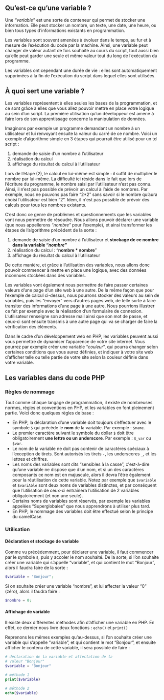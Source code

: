 ## Qu’est-ce qu’une variable ?

Une *“variable”* est une sorte de conteneur qui permet de stocker une information. Elle peut stocker un nombre, un texte, une date, une heure, ou bien tous types d’informations existants en programmation. 

Les variables sont souvent amenées à évoluer dans le temps, au fur et à mesure de l’exécution du code par la machine. Ainsi, une variable peut changer de valeur autant de fois souhaité au cours du script, tout aussi bien qu’elle peut garder une seule et même valeur tout du long de l’exécution du programme.

Les variables ont cependant une durée de vie : elles sont automatiquement supprimées à la fin de l’exécution du script dans lequel elles sont utilisées.

## À quoi sert une variable ?

Les variables représentent à elles seules les bases de la programmation, et ce sont grâce à elles que vous allez pouvoir mettre en place votre logique au sein d’un script. La première utilisation qu’un développeur est amené à faire lors de son apprentissage concerne la manipulation de données.

Imaginons par exemple un programme demandant un nombre à un utilisateur et lui renvoyant ensuite la valeur du carré de ce nombre. Voici un exemple d’algorithme simple en 3 étapes qui pourrait être utilisé pour un tel script : 

1. demande de saisie d’un nombre à l’utilisateur
2. réalisation du calcul
3. affichage du résultat du calcul à l’utilisateur

Lors de l’étape (2), le calcul en lui-même est simple : il suffit de multiplier le nombre par lui-même. La difficulté ici réside dans le fait que lors de l’écriture du programme, le nombre saisi par l’utilisateur n’est pas connu. Ainsi, il n’est pas possible de prévoir un calcul à l’aide de nombres. Par exemple, nous ne pouvons pas faire “2*2” sans savoir si le nombre qu’aura choisi l’utilisateur est bien “2”. Idem, il n'est pas possible de prévoir des calculs pour tous les nombres existants.

C’est donc ce genre de problèmes et questionnements que les variables vont nous permettre de résoudre. Nous allons pouvoir déclarer une variable (que nous appellerons *“nombre”* pour l’exemple), et ainsi transformer les étapes de l’algorithme précédent de la sorte : 

1. demande de saisie d’un nombre à l’utilisateur et **stockage de ce nombre dans la variable “*nombre*”**
2. réalisation du calcul : “**nombre * nombre**”
3. affichage du résultat du calcul à l’utilisateur

De cette manière, et grâce à l’utilisation des variables, nous allons donc pouvoir commencer à mettre en place une logique, avec des données inconnues stockées dans des variables.

Les variables vont également nous permettre de faire passer certaines valeurs d’une page d’un site web à une autre. De la même façon que pour l’exemple de calcul ci-dessus, nous pourrons stocker des valeurs au sein de variables, puis les “envoyer” vers d’autres pages web, de telle sorte à faire transiter des informations d’une page à une autre. Nous pourrions illustrer ce fait par exemple avec la réalisation d’un formulaire de connexion. L’utilisateur renseigne son adresse mail ainsi que son mot de passe, et ceux-ci sont ensuite transmis à une autre page qui va se charger de faire la vérification des éléments.

Dans le cadre d’un développement web en PHP, les variables peuvent aussi vous permettre de dynamiser l’apparence de votre site internet. Vous pourrez par exemple créer une variable “*couleur*”, qui pourra changer selon certaines conditions que vous aurez définies, et indiquer à votre site web d’afficher telle ou telle partie de votre site selon la couleur définie dans votre variable.

## Les variables dans du code PHP

### Règles de nommage

Tout comme chaque langage de programmation, il existe de nombreuses normes, règles et conventions en PHP, et les variables en font pleinement  partie. Voici donc quelques règles de base :

- En PHP, la déclaration d’une variable doit toujours s’effectuer avec le symbole ```$``` qui précède le **nom** de la variable. Par exemple : ```$name```.
- Le premier caractère suivant le symbole du dollar ```$``` doit être obligatoirement **une lettre ou un underscore**. Par exemple : ```$_var``` ou ```$var```.
- Le nom de la variable ne doit pas contenir de caractères spéciaux à l’exception de tirets. Sont autorisés les tirets ```-```, les underscores ```_```, et les lettres et chiffres.
- Les noms des variables sont dits “sensibles à la casse”, c'est-à-dire qu’une variable ne dispose que d’un nom, et si un des caractères composants ce nom est en majuscule, alors il devra l’être également pour la réutilisation de cette variable. Notez par exemple que ```$variable``` et ```$variAble``` sont deux noms de variables distinctes, et par conséquent que l’utilisation de ceux-ci entraînera l’utilisation de 2 variables obligatoirement (et non une seule).
- Certains noms de variables sont réservés, par exemple les variables appelées “Superglobales” que nous apprendrons à utiliser plus tard.
- En PHP, le nommage des variables doit être effectué selon le principe du camelCase.

### Utilisation

#### Déclaration et stockage de variable

Comme vu précédemment, pour déclarer une variable, il faut commencer par le symbole ```$```, puis y accoler le nom souhaité. De la sorte, si l’on souhaite créer une variable qui s’appelle “variable”, et qui contient le mot “Bonjour”, alors il faudra faire de la sorte : 

```php
$variable = "Bonjour";
```

Si on souhaite créer une variable “nombre”, et lui affecter la valeur “0” (zéro), alors il faudra faire : 

```php
$nombre = 0;
```

#### Affichage de variable

Il existe deux différentes méthodes afin d’afficher une variable en PHP. En effet, ce dernier nous livre deux fonctions : ```echo()``` et ```print()```

Reprenons les mêmes exemples qu’au-dessus, si l’on souhaite créer une variable qui s’appelle “variable”, et qui contient le mot “Bonjour”, et ensuite afficher le contenu de cette variable, il sera possible de faire : 

```php
# déclaration de la variable et affectation de la
# valeur "Bonjour"
$variable = "Bonjour"

# méthode 1
print($variable)

# méthode 2
echo($variable)
```